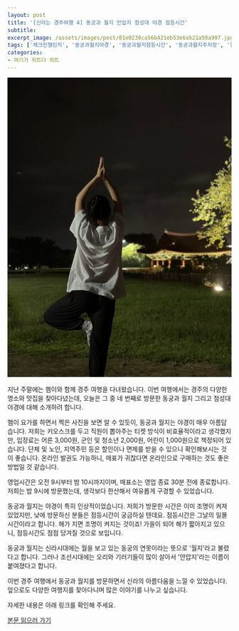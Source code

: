 ```yaml
---
layout: post
title: '[신라는 경주여행 4] 동궁과 월지 안압지 첨성대 야경 점등시간'
subtitle: 
excerpt_image: /assets/images/post/81e0230ca56b421eb53e6a521a50a997.jpg
tags: ['체크인챌린지', '동궁과월지야경', '동궁과월지점등시간', '동궁과월지주차장', '첨성대야경', '첨성대과학적원리', '서이추환영']
categories: 
- 여기가 히트다 히트
---
```


![메인 이미지](/assets/images/post/81e0230ca56b421eb53e6a521a50a997.jpg)

지난 주말에는 햄이와 함께 경주 여행을 다녀왔습니다. 이번 여행에서는 경주의 다양한 명소와 맛집을 찾아다녔는데, 오늘은 그 중 네 번째로 방문한 동궁과 월지 그리고 첨성대 야경에 대해 소개하려 합니다. 

햄이 요가를 하면서 찍은 사진을 보면 알 수 있듯이, 동궁과 월지는 야경이 매우 아름답습니다. 저희는 키오스크를 두고 직원이 뽑아주는 티켓 방식이 비효율적이라고 생각했지만, 입장료는 어른 3,000원, 군인 및 청소년 2,000원, 어린이 1,000원으로 책정되어 있습니다. 단체 및 노인, 지역주민 등은 할인이나 면제를 받을 수 있으니 확인해보시는 것이 좋습니다. 온라인 발권도 가능하니, 매표가 귀찮다면 온라인으로 구매하는 것도 좋은 방법일 것 같습니다.

영업시간은 오전 9시부터 밤 10시까지이며, 매표소는 영업 종료 30분 전에 종료합니다. 저희는 밤 9시에 방문했는데, 생각보다 한산해서 여유롭게 구경할 수 있었습니다. 

동궁과 월지는 야경이 특히 인상적이었습니다. 저희가 방문한 시간은 이미 조명이 켜져 있었지만, 낮에 방문하신 분들은 점등시간이 궁금하실 텐데요. 점등시간은 그날의 일몰 시간이라고 합니다. 해가 지면 조명이 켜지는 것이죠! 가을이 되어 해가 짧아지고 있으니, 점등시간도 점점 당겨질 것으로 보입니다.

동궁과 월지는 신라시대에는 월을 보고 있는 동궁의 연못이라는 뜻으로 '월지'라고 불렸다고 합니다. 그러나 조선시대에는 오리와 기러기들이 많이 살아서 '안압지'라는 이름이 붙여졌다고 합니다. 

이번 경주 여행에서 동궁과 월지를 방문하면서 신라의 아름다움을 느낄 수 있었습니다. 앞으로도 다양한 여행지를 찾아다니며 많은 이야기를 나누고 싶습니다. 

자세한 내용은 아래 링크를 확인해 주세요.

[본문 읽으러 가기](https://m.blog.naver.com/ham_eaten_jellybear/223216908017)
